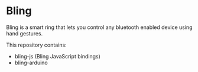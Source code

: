 # Bling

Bling is a smart ring that lets you control any bluetooth enabled device using hand gestures.

This repository contains:
* bling-js (Bling JavaScript bindings)
* bling-arduino



